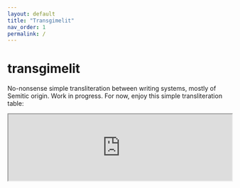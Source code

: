```yaml
---
layout: default
title: "Transgimelit"
nav_order: 1
permalink: /
---
```


# transgimelit

No-nonsense simple transliteration between writing systems, mostly of Semitic origin. Work in progress. For now, enjoy this simple transliteration table:

<iframe src="https://docs.google.com/spreadsheets/d/e/2PACX-1vS_9JYEHoteErUi75vBzFPP-9xXUTcbfYHYemsB_MsdkhfLpwCEoIbqD8j0wuuPF3cBJzCK05L6NLPK/pubhtml?gid=1241497588&amp;single=true&amp;widget=true&amp;headers=false" style="width: 100%"></iframe>


